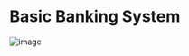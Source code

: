 # Basic Banking System
![image](https://drive.google.com/file/d/1o41TRY4jUrBEaKc70OH-QqAkaV41QZqB/view?usp=drivesdk)
